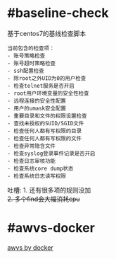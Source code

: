 # #baseline-check
 基于centos7的基线检查脚本

    当前包含的检查项：
    - 账号策略检查
    - 账号超时策略检查
    - ssh配置检查
    - 除root之外UID为0的用户检查
    - 检查telnet服务是否开启
    - root用户环境变量的安全性检查
    - 远程连接的安全性配置
    - 用户的umask安全配置
    - 重要目录和文件的权限设置检查
    - 查找未授权的SUID/SGID文件
    - 检查任何人都有写权限的目录
    - 检查任何人都有写权限的文件
    - 检查异常隐含文件
    - 检查syslog登录事件记录是否开启
    - 检查日志审核功能
    - 检查系统core dump状态
    - 检查系统日志读写权限
    
  吐槽:  1. 还有很多项的规则没加  
       ~~2. 多个find会大幅消耗cpu~~
           
#  #awvs-docker
[awvs by docker](https://github.com/Tkid3/tools/blob/master/Awvs_Docker.md)           